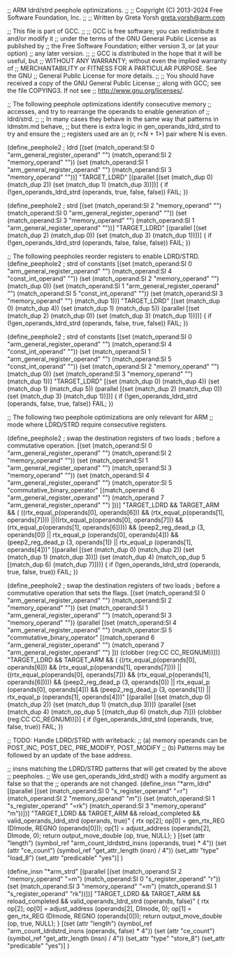 ;; ARM ldrd/strd peephole optimizations.
;;
;; Copyright (C) 2013-2024 Free Software Foundation, Inc.
;;
;; Written by Greta Yorsh <greta.yorsh@arm.com>

;; This file is part of GCC.
;;
;; GCC is free software; you can redistribute it and/or modify it
;; under the terms of the GNU General Public License as published by
;; the Free Software Foundation; either version 3, or (at your option)
;; any later version.
;;
;; GCC is distributed in the hope that it will be useful, but
;; WITHOUT ANY WARRANTY; without even the implied warranty of
;; MERCHANTABILITY or FITNESS FOR A PARTICULAR PURPOSE.  See the GNU
;; General Public License for more details.
;;
;; You should have received a copy of the GNU General Public License
;; along with GCC; see the file COPYING3.  If not see
;; <http://www.gnu.org/licenses/>.

;; The following peephole optimizations identify consecutive memory
;; accesses, and try to rearrange the operands to enable generation of
;; ldrd/strd.
;;
;; In many cases they behave in the same way that patterns in ldmstm.md behave,
;; but there is extra logic in gen_operands_ldrd_strd to try and ensure the
;; registers used are an (r<N>, r<N + 1>) pair where N is even.

(define_peephole2 ; ldrd
  [(set (match_operand:SI 0 "arm_general_register_operand" "")
	(match_operand:SI 2 "memory_operand" ""))
   (set (match_operand:SI 1 "arm_general_register_operand" "")
	(match_operand:SI 3 "memory_operand" ""))]
  "TARGET_LDRD"
  [(parallel [(set (match_dup 0) (match_dup 2))
	      (set (match_dup 1) (match_dup 3))])]
{
  if (!gen_operands_ldrd_strd (operands, true, false, false))
    FAIL;
})

(define_peephole2 ; strd
  [(set (match_operand:SI 2 "memory_operand" "")
	(match_operand:SI 0 "arm_general_register_operand" ""))
   (set (match_operand:SI 3 "memory_operand" "")
	(match_operand:SI 1 "arm_general_register_operand" ""))]
  "TARGET_LDRD"
  [(parallel [(set (match_dup 2) (match_dup 0))
	      (set (match_dup 3) (match_dup 1))])]
{
  if (!gen_operands_ldrd_strd (operands, false, false, false))
    FAIL;
})

;; The following peepholes reorder registers to enable LDRD/STRD.
(define_peephole2 ; strd of constants
  [(set (match_operand:SI 0 "arm_general_register_operand" "")
	(match_operand:SI 4 "const_int_operand" ""))
   (set (match_operand:SI 2 "memory_operand" "")
	(match_dup 0))
   (set (match_operand:SI 1 "arm_general_register_operand" "")
	(match_operand:SI 5 "const_int_operand" ""))
   (set (match_operand:SI 3 "memory_operand" "")
	(match_dup 1))]
  "TARGET_LDRD"
  [(set (match_dup 0) (match_dup 4))
   (set (match_dup 1) (match_dup 5))
   (parallel [(set (match_dup 2) (match_dup 0))
	      (set (match_dup 3) (match_dup 1))])]
{
  if (!gen_operands_ldrd_strd (operands, false, true, false))
    FAIL;
})

(define_peephole2 ; strd of constants
  [(set (match_operand:SI 0 "arm_general_register_operand" "")
	(match_operand:SI 4 "const_int_operand" ""))
   (set (match_operand:SI 1 "arm_general_register_operand" "")
	(match_operand:SI 5 "const_int_operand" ""))
   (set (match_operand:SI 2 "memory_operand" "")
	(match_dup 0))
   (set (match_operand:SI 3 "memory_operand" "")
	(match_dup 1))]
  "TARGET_LDRD"
  [(set (match_dup 0) (match_dup 4))
   (set (match_dup 1) (match_dup 5))
   (parallel [(set (match_dup 2) (match_dup 0))
	      (set (match_dup 3) (match_dup 1))])]
{
  if (!gen_operands_ldrd_strd (operands, false, true, false))
     FAIL;
})

;; The following two peephole optimizations are only relevant for ARM
;; mode where LDRD/STRD require consecutive registers.

(define_peephole2 ; swap the destination registers of two loads
		  ; before a commutative operation.
  [(set (match_operand:SI 0 "arm_general_register_operand" "")
	(match_operand:SI 2 "memory_operand" ""))
   (set (match_operand:SI 1 "arm_general_register_operand" "")
	(match_operand:SI 3 "memory_operand" ""))
   (set (match_operand:SI 4 "arm_general_register_operand" "")
	(match_operator:SI 5 "commutative_binary_operator"
			   [(match_operand 6 "arm_general_register_operand" "")
			    (match_operand 7 "arm_general_register_operand" "") ]))]
  "TARGET_LDRD && TARGET_ARM
   && (  ((rtx_equal_p(operands[0], operands[6])) && (rtx_equal_p(operands[1], operands[7])))
	||((rtx_equal_p(operands[0], operands[7])) && (rtx_equal_p(operands[1], operands[6]))))
   && (peep2_reg_dead_p (3, operands[0]) || rtx_equal_p (operands[0], operands[4]))
   && (peep2_reg_dead_p (3, operands[1]) || rtx_equal_p (operands[1], operands[4]))"
  [(parallel [(set (match_dup 0) (match_dup 2))
	      (set (match_dup 1) (match_dup 3))])
   (set (match_dup 4) (match_op_dup 5 [(match_dup 6) (match_dup 7)]))]
{
  if (!gen_operands_ldrd_strd (operands, true, false, true))
    FAIL;
})

(define_peephole2 ; swap the destination registers of two loads
		  ; before a commutative operation that sets the flags.
  [(set (match_operand:SI 0 "arm_general_register_operand" "")
	(match_operand:SI 2 "memory_operand" ""))
   (set (match_operand:SI 1 "arm_general_register_operand" "")
	(match_operand:SI 3 "memory_operand" ""))
   (parallel
      [(set (match_operand:SI 4 "arm_general_register_operand" "")
	    (match_operator:SI 5 "commutative_binary_operator"
			       [(match_operand 6 "arm_general_register_operand" "")
				(match_operand 7 "arm_general_register_operand" "") ]))
       (clobber (reg:CC CC_REGNUM))])]
  "TARGET_LDRD && TARGET_ARM
   && (  ((rtx_equal_p(operands[0], operands[6])) && (rtx_equal_p(operands[1], operands[7])))
       ||((rtx_equal_p(operands[0], operands[7])) && (rtx_equal_p(operands[1], operands[6]))))
   && (peep2_reg_dead_p (3, operands[0]) || rtx_equal_p (operands[0], operands[4]))
   && (peep2_reg_dead_p (3, operands[1]) || rtx_equal_p (operands[1], operands[4]))"
  [(parallel [(set (match_dup 0) (match_dup 2))
	      (set (match_dup 1) (match_dup 3))])
   (parallel
      [(set (match_dup 4)
	    (match_op_dup 5 [(match_dup 6) (match_dup 7)]))
       (clobber (reg:CC CC_REGNUM))])]
{
  if (!gen_operands_ldrd_strd (operands, true, false, true))
    FAIL;
})

;; TODO: Handle LDRD/STRD with writeback:
;; (a) memory operands can be POST_INC, POST_DEC, PRE_MODIFY, POST_MODIFY
;; (b) Patterns may be followed by an update of the base address.


;; insns matching the LDRD/STRD patterns that will get created by the above
;; peepholes.
;; We use gen_operands_ldrd_strd() with a modify argument as false so that the
;; operands are not changed.
(define_insn "*arm_ldrd"
  [(parallel [(set (match_operand:SI 0 "s_register_operand" "=r")
		   (match_operand:SI 2 "memory_operand" "m"))
	      (set (match_operand:SI 1 "s_register_operand" "=rk")
		   (match_operand:SI 3 "memory_operand" "m"))])]
  "TARGET_LDRD && TARGET_ARM && reload_completed
  && valid_operands_ldrd_strd (operands, true)"
  {
    rtx op[2];
    op[0] = gen_rtx_REG (DImode, REGNO (operands[0]));
    op[1] = adjust_address (operands[2], DImode, 0);
    return output_move_double (op, true, NULL);
  }
  [(set (attr "length")
	(symbol_ref "arm_count_ldrdstrd_insns (operands, true) * 4"))
   (set (attr "ce_count") (symbol_ref "get_attr_length (insn) / 4"))
   (set_attr "type" "load_8")
   (set_attr "predicable" "yes")]
)

(define_insn "*arm_strd"
  [(parallel [(set (match_operand:SI 2 "memory_operand" "=m")
		   (match_operand:SI 0 "s_register_operand" "r"))
	      (set (match_operand:SI 3 "memory_operand" "=m")
		   (match_operand:SI 1 "s_register_operand" "rk"))])]
  "TARGET_LDRD && TARGET_ARM && reload_completed
  && valid_operands_ldrd_strd (operands, false)"
  {
    rtx op[2];
    op[0] = adjust_address (operands[2], DImode, 0);
    op[1] = gen_rtx_REG (DImode, REGNO (operands[0]));
    return output_move_double (op, true, NULL);
  }
  [(set (attr "length")
	(symbol_ref "arm_count_ldrdstrd_insns (operands, false) * 4"))
   (set (attr "ce_count") (symbol_ref "get_attr_length (insn) / 4"))
   (set_attr "type" "store_8")
   (set_attr "predicable" "yes")]
)
